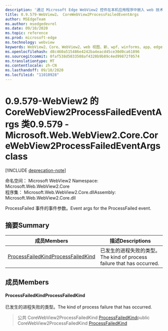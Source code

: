 ```yaml
---
description: '通过 Microsoft Edge WebView2 控件在本机应用程序中嵌入 web 技术 (HTML、CSS 和 JavaScript) '
title: 0.9.579-WebView2。 CoreWebView2ProcessFailedEventArgs
author: MSEdgeTeam
ms.author: msedgedevrel
ms.date: 09/10/2020
ms.topic: reference
ms.prod: microsoft-edge
ms.technology: webview
keywords: WebView2、Core、WebView2、web 视图、新、wpf、winforms、app、edge、CoreWebView2、CoreWebView2Controller、浏览器控件、边缘 html、、浏览器控件、边缘 html、WebView2
ms.openlocfilehash: d8c460a515486e4242ba4eacd45ce30d0ca61896
ms.sourcegitcommit: 0faf538d5033508af4320b9b89c4ed99872f0574
ms.translationtype: MT
ms.contentlocale: zh-CN
ms.lasthandoff: 09/10/2020
ms.locfileid: "11010928"
---
```

# <span data-ttu-id="fc386-104">0.9.579-WebView2 的 CoreWebView2ProcessFailedEventArgs 类</span><span class="sxs-lookup"><span data-stu-id="fc386-104">0.9.579 - Microsoft.Web.WebView2.Core.CoreWebView2ProcessFailedEventArgs class</span></span> 

[!INCLUDE [deprecation-note](../../includes/deprecation-note.md)]

<span data-ttu-id="fc386-105">命名空间： Microsoft WebView2 </span><span class="sxs-lookup"><span data-stu-id="fc386-105">Namespace: Microsoft.Web.WebView2.Core</span></span>\
<span data-ttu-id="fc386-106">程序集： Microsoft.Web.WebView2.Core.dll</span><span class="sxs-lookup"><span data-stu-id="fc386-106">Assembly: Microsoft.Web.WebView2.Core.dll</span></span>

<span data-ttu-id="fc386-107">ProcessFailed 事件的事件参数。</span><span class="sxs-lookup"><span data-stu-id="fc386-107">Event args for the ProcessFailed event.</span></span>

## <span data-ttu-id="fc386-108">摘要</span><span class="sxs-lookup"><span data-stu-id="fc386-108">Summary</span></span>

 <span data-ttu-id="fc386-109">成员</span><span class="sxs-lookup"><span data-stu-id="fc386-109">Members</span></span>                        | <span data-ttu-id="fc386-110">描述</span><span class="sxs-lookup"><span data-stu-id="fc386-110">Descriptions</span></span>
--------------------------------|---------------------------------------------
[<span data-ttu-id="fc386-111">ProcessFailedKind</span><span class="sxs-lookup"><span data-stu-id="fc386-111">ProcessFailedKind</span></span>](#processfailedkind) | <span data-ttu-id="fc386-112">已发生的进程失败的类型。</span><span class="sxs-lookup"><span data-stu-id="fc386-112">The kind of process failure that has occurred.</span></span>

## <span data-ttu-id="fc386-113">成员</span><span class="sxs-lookup"><span data-stu-id="fc386-113">Members</span></span>

#### <span data-ttu-id="fc386-114">ProcessFailedKind</span><span class="sxs-lookup"><span data-stu-id="fc386-114">ProcessFailedKind</span></span> 

<span data-ttu-id="fc386-115">已发生的进程失败的类型。</span><span class="sxs-lookup"><span data-stu-id="fc386-115">The kind of process failure that has occurred.</span></span>

> <span data-ttu-id="fc386-116">公共 CoreWebView2ProcessFailedKind [ProcessFailedKind](#processfailedkind)</span><span class="sxs-lookup"><span data-stu-id="fc386-116">public CoreWebView2ProcessFailedKind [ProcessFailedKind](#processfailedkind)</span></span>


